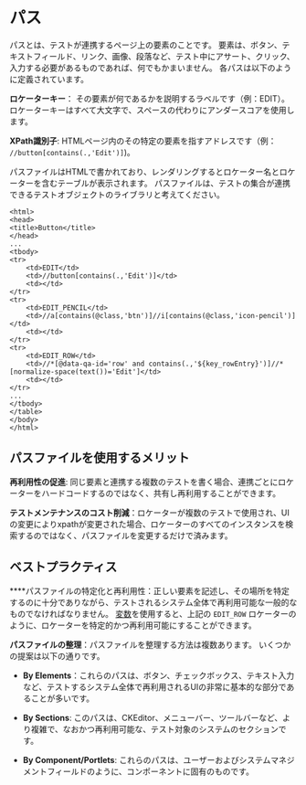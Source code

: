 # パス

パスとは、テストが連携するページ上の要素のことです。  要素は、ボタン、テキストフィールド、リンク、画像、段落など、テスト中にアサート、クリック、入力する必要があるものであれば、何でもかまいません。 各パスは以下のように定義されています。

**ロケーターキー**： その要素が何であるかを説明するラベルです（例：EDIT）。 ロケーターキーはすべて大文字で、スペースの代わりにアンダースコアを使用します。

**XPath識別子**: HTMLページ内のその特定の要素を指すアドレスです（例： `//button[contains(.,'Edit')]`)。

パスファイルはHTMLで書かれており、レンダリングするとロケーター名とロケーターを含むテーブルが表示されます。 パスファイルは、テストの集合が連携できるテストオブジェクトのライブラリと考えてください。

```
<html>
<head>
<title>Button</title>
</head>
...
<tbody>
<tr>
    <td>EDIT</td>
    <td>//button[contains(.,'Edit')]</td>
    <td></td>
</tr>
<tr>
    <td>EDIT_PENCIL</td>
    <td>//a[contains(@class,'btn')]//i[contains(@class,'icon-pencil')]</td>
    <td></td>
</tr>
<tr>
    <td>EDIT_ROW</td>
    <td>//*[@data-qa-id='row' and contains(.,'${key_rowEntry}')]//*[normalize-space(text())='Edit']</td>
    <td></td>
</tr>
...
</tbody>
</table>
</body>
</html>
```

## パスファイルを使用するメリット

**再利用性の促進**: 同じ要素と連携する複数のテストを書く場合、連携ごとにロケーターをハードコードするのではなく、共有し再利用することができます。

**テストメンテナンスのコスト削減**：ロケーターが複数のテストで使用され、UIの変更によりxpathが変更された場合、ロケーターのすべてのインスタンスを検索するのではなく、パスファイルを変更するだけで済みます。

## ベストプラクティス

****パスファイルの特定化と再利用性：正しい要素を記述し、その場所を特定するのに十分でありながら、テストされるシステム全体で再利用可能な一般的なものでなければなりません。 [変数](./variables.md)を使用すると、上記の `EDIT_ROW` ロケーターのように、ロケーターを特定的かつ再利用可能にすることができます。

**パスファイルの整理**：パスファイルを整理する方法は複数あります。 いくつかの提案は以下の通りです。

  * **By Elements**：これらのパスは、ボタン、チェックボックス、テキスト入力など、テストするシステム全体で再利用されるUIの非常に基本的な部分であることが多いです。

  * **By Sections**: このパスは、CKEditor、メニューバー、ツールバーなど、より複雑で、なおかつ再利用可能な、テスト対象のシステムのセクションです。

  * **By Component/Portlets**: これらのパスは、ユーザーおよびシステムマネジメントフィールドのように、コンポーネントに固有のものです。
